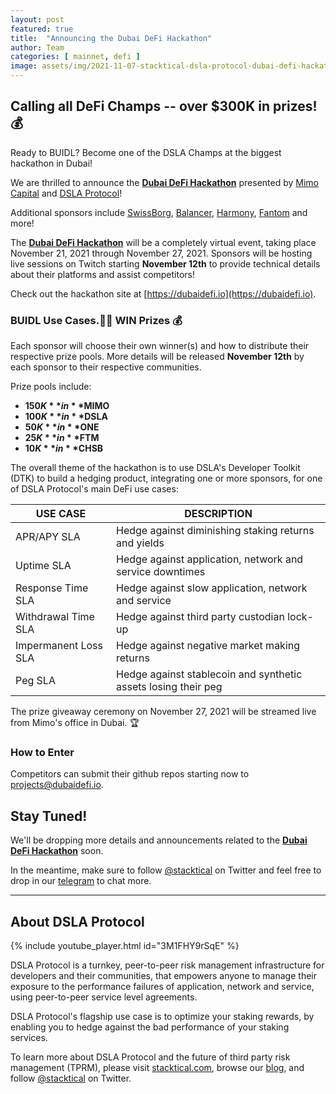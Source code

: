 ```yaml
---
layout: post
featured: true
title:  "Announcing the Dubai DeFi Hackathon"
author: Team
categories: [ mainnet, defi ]
image: assets/img/2021-11-07-stacktical-dsla-protocol-dubai-defi-hackathon-blockchain-cryptocurrency-fintech-legaltech-insurtech-itsm-slm-sla-defi-nft.jpg
---
```


## Calling all DeFi Champs -- over $300K in prizes! 💰

Ready to BUIDL?  Become one of the DSLA Champs at the biggest hackathon in Dubai!

We are thrilled to announce the [**Dubai DeFi Hackathon**](https://dubaidefi.io) presented by [Mimo Capital](https://mimo.capital) and [DSLA Protocol](https://stacktical.com)!

Additional sponsors include [SwissBorg](https://swissborg.com),  [Balancer](https://balancer.fi), [Harmony](https://harmony.one), [Fantom](https://fantom.foundation) and more!

The [**Dubai DeFi Hackathon**](https://dubaidefi.io) will be a completely virtual event, taking place November 21, 2021 through November 27, 2021.  Sponsors will be hosting live sessions on Twitch starting **November 12th** to provide technical details about their platforms and assist competitors!

Check out the hackathon site at [https://dubaidefi.io](https://dubaidefi.io).

### BUIDL Use Cases.🐱‍💻  WIN Prizes 💰

Each sponsor will choose their own winner(s) and how to distribute their respective prize pools.  More details will be released **November 12th** by each sponsor to their respective communities.

Prize pools include:
* **$150K** in **$MIMO**
* **$100K** in **$DSLA**
* **$50K** in **$ONE**
* **$25K** in **$FTM**
* **$10K** in **$CHSB**

The overall theme of the hackathon is to use DSLA's Developer Toolkit (DTK) to build a hedging product, integrating one or more sponsors, for one of DSLA Protocol's main DeFi use cases:

| USE CASE | DESCRIPTION |
| -------------- | ---------------|
| APR/APY SLA | Hedge against diminishing staking returns and yields |
| Uptime SLA | Hedge against application, network and service downtimes |
| Response Time SLA | Hedge against slow application, network and service |
| Withdrawal Time SLA | Hedge against third party custodian lock-up |
| Impermanent Loss SLA | Hedge against negative market making returns |
| Peg SLA | Hedge against stablecoin and synthetic assets losing their peg |


The prize giveaway ceremony on November 27, 2021 will be streamed live from Mimo's office in Dubai. 🏆

### How to Enter

Competitors can submit their github repos starting now to [projects@dubaidefi.io](mailto:projects@dubaidefi.io).

## Stay Tuned! 

We'll be dropping more details and announcements related to the [**Dubai DeFi Hackathon**](https://dubaidefi.io) soon.

In the meantime, make sure to follow [@stacktical](https://twitter.com/Stacktical) on Twitter and feel free to drop in our [telegram](https://t.me/stacktical) to chat more.

---

## About DSLA Protocol

{% include youtube_player.html id="3M1FHY9rSqE" %}

DSLA Protocol is a turnkey, peer-to-peer risk management infrastructure for developers and their communities, that empowers anyone to manage their exposure to the performance failures of application, network and service, using peer-to-peer service level agreements.

DSLA Protocol's flagship use case is to optimize your staking rewards, by enabling you to hedge against the bad performance of your staking services.

To learn more about DSLA Protocol and the future of third party risk management (TPRM), please visit [stacktical.com](https://stacktical.com), browse our [blog](https://blog.stacktical.com), and follow [@stacktical](https://twitter.com/Stacktical) on Twitter.
